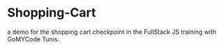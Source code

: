 # Shopping-Cart

a demo for the shopping cart checkpoint in the FullStack JS training with GoMYCode Tunis.
